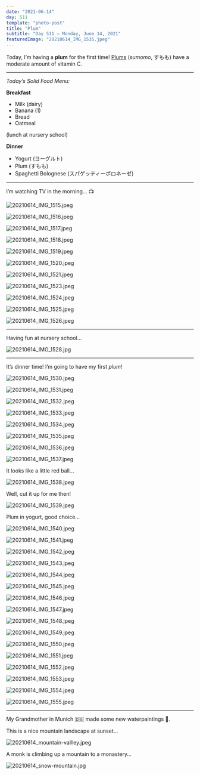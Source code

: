 ```yaml
---
date: "2021-06-14"
day: 511
template: "photo-post"
title: "Plum"
subtitle: "Day 511 – Monday, June 14, 2021"
featuredImage: "20210614_IMG_1535.jpeg"
---
```


Today, I’m having a <b>plum</b> for the first time! <a href="https://en.wikipedia.org/wiki/Plum">Plums</a> (*sumomo*, すもも) have a moderate amount of vitamin C.

<hr />

_Today’s Solid Food Menu:_

**Breakfast**

- Milk (dairy)
- Banana (1)
- Bread
- Oatmeal

(lunch at nursery school)

**Dinner**

- Yogurt (ヨーグルト)
- Plum (すもも)
- Spaghetti Bolognese (スパゲッティーボロネーゼ)

<hr />

I’m watching TV in the morning… 📺

![20210614_IMG_1515.jpeg](20210614_IMG_1515.jpeg)

![20210614_IMG_1516.jpeg](20210614_IMG_1516.jpeg)

![20210614_IMG_1517.jpeg](20210614_IMG_1517.jpeg)

![20210614_IMG_1518.jpeg](20210614_IMG_1518.jpeg)

![20210614_IMG_1519.jpeg](20210614_IMG_1519.jpeg)

![20210614_IMG_1520.jpeg](20210614_IMG_1520.jpeg)

![20210614_IMG_1521.jpeg](20210614_IMG_1521.jpeg)

![20210614_IMG_1523.jpeg](20210614_IMG_1523.jpeg)

![20210614_IMG_1524.jpeg](20210614_IMG_1524.jpeg)

![20210614_IMG_1525.jpeg](20210614_IMG_1525.jpeg)

![20210614_IMG_1526.jpeg](20210614_IMG_1526.jpeg)

<hr />

Having fun at nursery school…

![20210614_IMG_1528.jpg](20210614_IMG_1528.jpg)

<hr />

It’s dinner time! I’m going to have my first *plum*!

![20210614_IMG_1530.jpeg](20210614_IMG_1530.jpeg)

![20210614_IMG_1531.jpeg](20210614_IMG_1531.jpeg)

![20210614_IMG_1532.jpeg](20210614_IMG_1532.jpeg)

![20210614_IMG_1533.jpeg](20210614_IMG_1533.jpeg)

![20210614_IMG_1534.jpeg](20210614_IMG_1534.jpeg)

![20210614_IMG_1535.jpeg](20210614_IMG_1535.jpeg)

![20210614_IMG_1536.jpeg](20210614_IMG_1536.jpeg)

![20210614_IMG_1537.jpeg](20210614_IMG_1537.jpeg)

It looks like a little red ball…

![20210614_IMG_1538.jpeg](20210614_IMG_1538.jpeg)

Well, cut it up for me then!

![20210614_IMG_1539.jpeg](20210614_IMG_1539.jpeg)

Plum in yogurt, good choice…

![20210614_IMG_1540.jpeg](20210614_IMG_1540.jpeg)

![20210614_IMG_1541.jpeg](20210614_IMG_1541.jpeg)

![20210614_IMG_1542.jpeg](20210614_IMG_1542.jpeg)

![20210614_IMG_1543.jpeg](20210614_IMG_1543.jpeg)

![20210614_IMG_1544.jpeg](20210614_IMG_1544.jpeg)

![20210614_IMG_1545.jpeg](20210614_IMG_1545.jpeg)

![20210614_IMG_1546.jpeg](20210614_IMG_1546.jpeg)

![20210614_IMG_1547.jpeg](20210614_IMG_1547.jpeg)

![20210614_IMG_1548.jpeg](20210614_IMG_1548.jpeg)

![20210614_IMG_1549.jpeg](20210614_IMG_1549.jpeg)

![20210614_IMG_1550.jpeg](20210614_IMG_1550.jpeg)

![20210614_IMG_1551.jpeg](20210614_IMG_1551.jpeg)

![20210614_IMG_1552.jpeg](20210614_IMG_1552.jpeg)

![20210614_IMG_1553.jpeg](20210614_IMG_1553.jpeg)

![20210614_IMG_1554.jpeg](20210614_IMG_1554.jpeg)

![20210614_IMG_1555.jpeg](20210614_IMG_1555.jpeg)

<hr />

My Grandmother in Munich 🇩🇪 made some new waterpaintings 🎨.

This is a nice mountain landscape at sunset…

![20210614_mountain-vallley.jpeg](20210614_mountain-vallley.jpeg)

A monk is climbing up a mountain to a monastery…

![20210614_snow-mountain.jpg](20210614_snow-mountain.jpg)
